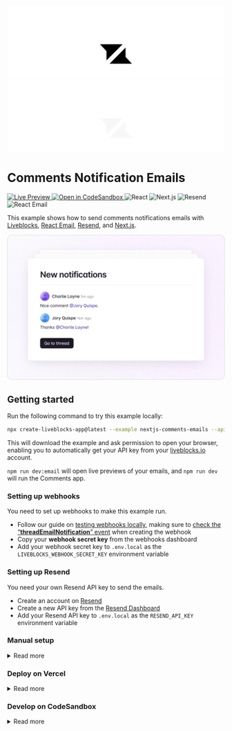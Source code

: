 <p align="center">
  <a href="https://liveblocks.io#gh-light-mode-only">
    <img src="https://raw.githubusercontent.com/liveblocks/liveblocks/main/.github/assets/header-light.svg" alt="Liveblocks" />
  </a>
  <a href="https://liveblocks.io#gh-dark-mode-only">
    <img src="https://raw.githubusercontent.com/liveblocks/liveblocks/main/.github/assets/header-dark.svg" alt="Liveblocks" />
  </a>
</p>

# Comments Notification Emails

<p>
  <a href="https://liveblocks.io/examples/comments/nextjs-comments-emails/preview">
    <img src="https://img.shields.io/badge/live%20preview-message?style=flat&logo=data:image/svg+xml;base64,PHN2ZyB2aWV3Qm94PSIwIDAgMjQgMjQiIHhtbG5zPSJodHRwOi8vd3d3LnczLm9yZy8yMDAwL3N2ZyI+PHBhdGggZD0iTTE2Ljg0OSA0Ljc1SDBsNC44NDggNS4wNzV2Ny4wMDhsMTItMTIuMDgzWk03LjE1IDE5LjI1SDI0bC00Ljg0OS01LjA3NVY3LjE2N2wtMTIgMTIuMDgzWiIgZmlsbD0iI2ZmZiIvPjwvc3ZnPg==&color=333" alt="Live Preview" />
  </a>
  <a href="https://codesandbox.io/s/github/liveblocks/liveblocks/tree/main/examples/nextjs-comments-emails">
    <img src="https://img.shields.io/badge/open%20in%20codesandbox-message?style=flat&logo=codesandbox&color=333&logoColor=fff" alt="Open in CodeSandbox" />
  </a>
  <img src="https://img.shields.io/badge/react-message?style=flat&logo=react&color=0bd&logoColor=fff" alt="React" />
  <img src="https://img.shields.io/badge/next.js-message?style=flat&logo=next.js&color=07f&logoColor=fff" alt="Next.js" />
  <img src="https://img.shields.io/badge/resend-message?style=flat&logo=resend&color=333&logoColor=fff" alt="Resend" />
  <img src="https://img.shields.io/badge/react%20email-message?style=flat&color=2cf&logoColor=fff" alt="React Email" />
</p>

This example shows how to send comments notifications emails with [Liveblocks](https://liveblocks.io), [React Email](https://react.email/), [Resend](https://resend.com/), and [Next.js](https://nextjs.org/).

<img src="https://raw.githubusercontent.com/liveblocks/liveblocks/main/.github/assets/examples/comments-emails.png" width="536" alt="Comments Notification Emails" />

## Getting started

Run the following command to try this example locally:

```bash
npx create-liveblocks-app@latest --example nextjs-comments-emails --api-key
```

This will download the example and ask permission to open your browser, enabling
you to automatically get your API key from your
[liveblocks.io](https://liveblocks.io) account.

`npm run dev:email` will open live previews of your emails, and `npm run dev` will run the Comments app.

### Setting up webhooks

You need to set up webhooks to make this example run.

- Follow our guide on [testing webhooks locally](https://liveblocks.io/docs/guides/how-to-test-webhooks-on-localhost), making sure to [check the “**threadEmailNotification**” event](https://liveblocks.io/docs/platform/webhooks#edit-endpoint-events) when creating the webhook
- Copy your **webhook secret key** from the webhooks dashboard
- Add your webhook secret key to `.env.local` as the `LIVEBLOCKS_WEBHOOK_SECRET_KEY` environment variable

### Setting up Resend

You need your own Resend API key to send the emails.

- Create an account on [Resend](https://resend.com)
- Create a new API key from the [Resend Dashboard](https://resend.com/api-keys)
- Add your Resend API key to `.env.local` as the `RESEND_API_KEY` environment variable

### Manual setup

<details><summary>Read more</summary>

<p></p>

Alternatively, you can set up your project manually:

- Install all dependencies with `npm install`
- Create an account on [liveblocks.io](https://liveblocks.io/dashboard)
- Copy your **secret** key from the
  [dashboard](https://liveblocks.io/dashboard/apikeys)
- Create an `.env.local` file and add your **secret** key as the
  `LIVEBLOCKS_SECRET_KEY` environment variable
- Run `npm run dev:email` and go to [http://localhost:3000](http://localhost:3000)
- Run `npm run dev` and go to [http://localhost:3001](http://localhost:3001)

</details>

### Deploy on Vercel

<details><summary>Read more</summary>

<p></p>

To both deploy on [Vercel](https://vercel.com), and run the example locally, use
the following command:

```bash
npx create-liveblocks-app@latest --example nextjs-comments-emails --vercel
```

This will download the example and ask permission to open your browser, enabling
you to deploy to Vercel.

</details>

### Develop on CodeSandbox

<details><summary>Read more</summary>

<p></p>

After forking
[this example](https://codesandbox.io/s/github/liveblocks/liveblocks/tree/main/examples/nextjs-comments)
on CodeSandbox, create the `LIVEBLOCKS_SECRET_KEY` environment variable as a
[secret](https://codesandbox.io/docs/secrets).

</details>

